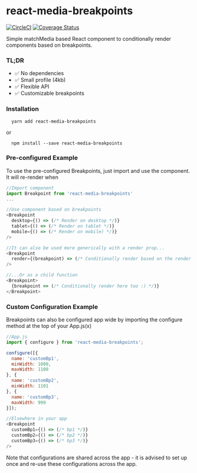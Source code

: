 # react-media-breakpoints
[![CircleCI](https://circleci.com/gh/breeny/react-media-breakpoints.svg?style=svg)](https://circleci.com/gh/breeny/react-media-breakpoints) [![Coverage Status](https://coveralls.io/repos/github/breeny/react-media-breakpoints/badge.svg?branch=master)](https://coveralls.io/github/breeny/react-media-breakpoints?branch=master) 

Simple matchMedia based React component to conditionally render components based on breakpoints.

### TL;DR
- :white_check_mark: No dependencies
- :white_check_mark: Small profile (4kb)
- :white_check_mark: Flexible API
- :white_check_mark: Customizable breakpoints

### Installation
```
  yarn add react-media-breakpoints
```

or

```
  npm install --save react-media-breakpoints
```


### Pre-configured Example

To use the pre-configured Breakpoints, just import and use the component. It will re-render when 

```javascript
//Import component
import Breakpoint from 'react-media-breakpoints'
...

//Use component based on breakpoints
<Breakpoint 
  desktop={() => (/* Render on desktop */)}
  tablet={() => (/* Render on tablet */)}
  mobile={() => (/* Render on mobile) */)}
/>

//It can also be used more generically with a render prop...
<Breakpoint
  render={(breakpoint) => (/* Conditionally render based on the render prop */)}
/>

//...Or as a child function
<Breakpoint>
  {breakpoint => (/* Conditionally render here too :) */)}
</Breakpoint>
```

### Custom Configuration Example

Breakpoints can also be configured app wide by importing the configure method at the top of your App.js(x)

```javascript
//App.js
import { configure } from 'react-media-breakpoints';

configure([{
  name: 'customBp1',
  minWidth: 1000,
  maxWidth: 1100
}, {
  name: 'customBp2',
  minWidth: 1101
}, {
  name: 'customBp3',
  maxWidth: 999
}]);

//Elsewhere in your app
<Breakpoint 
  customBp1={() => (/* bp1 */)}
  customBp2={() => (/* bp2 */)}
  customBp3={() => (/* bp3 */)}
/>

```

Note that configurations are shared across the app - it is advised to set up once and re-use these configurations across the app.